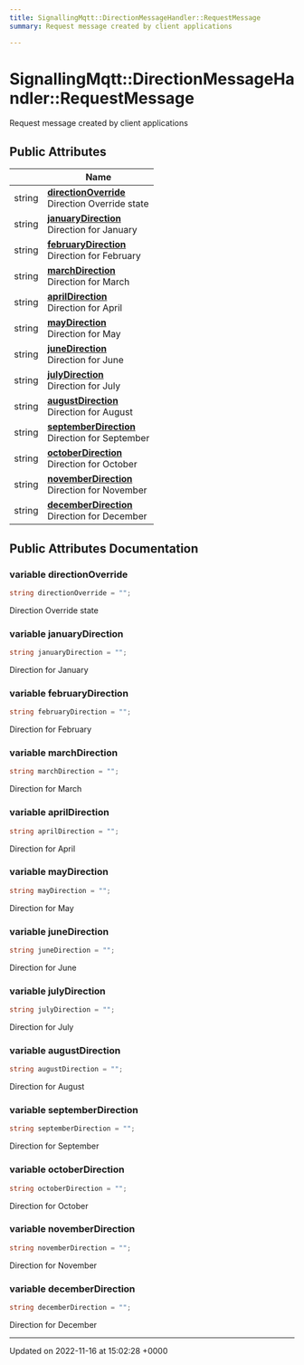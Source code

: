 ```yaml
---
title: SignallingMqtt::DirectionMessageHandler::RequestMessage
summary: Request message created by client applications 

---
```


# SignallingMqtt::DirectionMessageHandler::RequestMessage



Request message created by client applications 

## Public Attributes

|                | Name           |
| -------------- | -------------- |
| string | **[directionOverride](/SignallingSystem-doc/vb/Classes/classSignallingMqtt_1_1DirectionMessageHandler_1_1RequestMessage/#variable-directionoverride)** <br>Direction Override state  |
| string | **[januaryDirection](/SignallingSystem-doc/vb/Classes/classSignallingMqtt_1_1DirectionMessageHandler_1_1RequestMessage/#variable-januarydirection)** <br>Direction for January  |
| string | **[februaryDirection](/SignallingSystem-doc/vb/Classes/classSignallingMqtt_1_1DirectionMessageHandler_1_1RequestMessage/#variable-februarydirection)** <br>Direction for February  |
| string | **[marchDirection](/SignallingSystem-doc/vb/Classes/classSignallingMqtt_1_1DirectionMessageHandler_1_1RequestMessage/#variable-marchdirection)** <br>Direction for March  |
| string | **[aprilDirection](/SignallingSystem-doc/vb/Classes/classSignallingMqtt_1_1DirectionMessageHandler_1_1RequestMessage/#variable-aprildirection)** <br>Direction for April  |
| string | **[mayDirection](/SignallingSystem-doc/vb/Classes/classSignallingMqtt_1_1DirectionMessageHandler_1_1RequestMessage/#variable-maydirection)** <br>Direction for May  |
| string | **[juneDirection](/SignallingSystem-doc/vb/Classes/classSignallingMqtt_1_1DirectionMessageHandler_1_1RequestMessage/#variable-junedirection)** <br>Direction for June  |
| string | **[julyDirection](/SignallingSystem-doc/vb/Classes/classSignallingMqtt_1_1DirectionMessageHandler_1_1RequestMessage/#variable-julydirection)** <br>Direction for July  |
| string | **[augustDirection](/SignallingSystem-doc/vb/Classes/classSignallingMqtt_1_1DirectionMessageHandler_1_1RequestMessage/#variable-augustdirection)** <br>Direction for August  |
| string | **[septemberDirection](/SignallingSystem-doc/vb/Classes/classSignallingMqtt_1_1DirectionMessageHandler_1_1RequestMessage/#variable-septemberdirection)** <br>Direction for September  |
| string | **[octoberDirection](/SignallingSystem-doc/vb/Classes/classSignallingMqtt_1_1DirectionMessageHandler_1_1RequestMessage/#variable-octoberdirection)** <br>Direction for October  |
| string | **[novemberDirection](/SignallingSystem-doc/vb/Classes/classSignallingMqtt_1_1DirectionMessageHandler_1_1RequestMessage/#variable-novemberdirection)** <br>Direction for November  |
| string | **[decemberDirection](/SignallingSystem-doc/vb/Classes/classSignallingMqtt_1_1DirectionMessageHandler_1_1RequestMessage/#variable-decemberdirection)** <br>Direction for December  |

## Public Attributes Documentation

### variable directionOverride

```csharp
string directionOverride = "";
```

Direction Override state 

### variable januaryDirection

```csharp
string januaryDirection = "";
```

Direction for January 

### variable februaryDirection

```csharp
string februaryDirection = "";
```

Direction for February 

### variable marchDirection

```csharp
string marchDirection = "";
```

Direction for March 

### variable aprilDirection

```csharp
string aprilDirection = "";
```

Direction for April 

### variable mayDirection

```csharp
string mayDirection = "";
```

Direction for May 

### variable juneDirection

```csharp
string juneDirection = "";
```

Direction for June 

### variable julyDirection

```csharp
string julyDirection = "";
```

Direction for July 

### variable augustDirection

```csharp
string augustDirection = "";
```

Direction for August 

### variable septemberDirection

```csharp
string septemberDirection = "";
```

Direction for September 

### variable octoberDirection

```csharp
string octoberDirection = "";
```

Direction for October 

### variable novemberDirection

```csharp
string novemberDirection = "";
```

Direction for November 

### variable decemberDirection

```csharp
string decemberDirection = "";
```

Direction for December 

-------------------------------

Updated on 2022-11-16 at 15:02:28 +0000